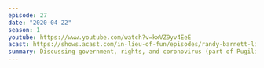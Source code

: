 ```yaml
---
episode: 27
date: "2020-04-22"
season: 1
youtube: https://www.youtube.com/watch?v=kxVZ9yv4EeE
acast: https://shows.acast.com/in-lieu-of-fun/episodes/randy-barnett-libertarianism-in-a-pandemic
summary: Discussing government, rights, and coronovirus (part of Pugilism Week)
---
```

